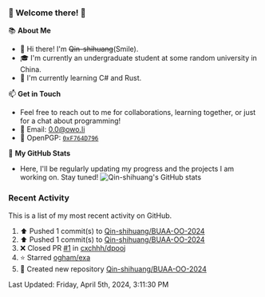 ### 🌟 Welcome there! 🌟

📚 **About Me**
- 👋 Hi there! I'm ~~Qin-shihuang~~(Smile).
- 🎓 I'm currently an undergraduate student at some random university in China.
- 🌱 I'm currently learning C# and Rust.

📫 **Get in Touch**
- Feel free to reach out to me for collaborations, learning together, or just for a chat about programming!
- 📩 Email: 0.0@owo.li
- 🔑 OpenPGP: [`0xF764D796`](https://keys.openpgp.org/vks/v1/by-fingerprint/99D5AF94A1585E16E14895EFBF6C0BF4F764D796)


📝 **My GitHub Stats**
- Here, I'll be regularly updating my progress and the projects I am working on. Stay tuned!
![Qin-shihuang's GitHub stats](https://github-readme-stats.vercel.app/api?username=Qin-shihuang&show_icons=true)

### Recent Activity

This is a list of my most recent activity on GitHub.

<!--RECENT_ACTIVITY:start-->
1. ⬆️ Pushed 1 commit(s) to [Qin-shihuang/BUAA-OO-2024](https://github.com/Qin-shihuang/BUAA-OO-2024)<br>
2. ⬆️ Pushed 1 commit(s) to [Qin-shihuang/BUAA-OO-2024](https://github.com/Qin-shihuang/BUAA-OO-2024)<br>
3. ❌ Closed PR [#1](https://github.com/cxchhh/dpooj/pull/1) in [cxchhh/dpooj](https://github.com/cxchhh/dpooj)<br>
4. ⭐ Starred [ogham/exa](https://github.com/ogham/exa)<br>
5. 📔 Created new repository [Qin-shihuang/BUAA-OO-2024](https://github.com/Qin-shihuang/BUAA-OO-2024)<br>
<!--RECENT_ACTIVITY:end-->

<!--RECENT_ACTIVITY:last_update-->
Last Updated: Friday, April 5th, 2024, 3:11:30 PM
<!--RECENT_ACTIVITY:last_update_end-->

